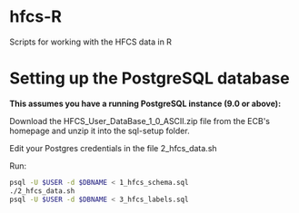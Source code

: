 hfcs-R
======

Scripts for working with the HFCS data in R

# Setting up the PostgreSQL database

**This assumes you have a running PostgreSQL instance (9.0 or above):**

Download the HFCS_User_DataBase_1_0_ASCII.zip file from the ECB's homepage and unzip it into the sql-setup folder.

Edit your Postgres credentials in the file 2_hfcs_data.sh

Run:

```bash
psql -U $USER -d $DBNAME < 1_hfcs_schema.sql
./2_hfcs_data.sh
psql -U $USER -d $DBNAME < 3_hfcs_labels.sql
```
